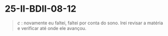 # 25-II-BDII-08-12

> *c* : novamente eu faltei, faltei por conta do sono. Irei revisar a matéria e verificar até onde ele avançou.